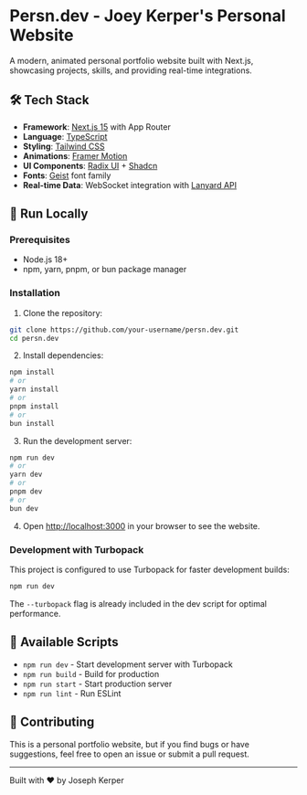 # Persn.dev - Joey Kerper's Personal Website

A modern, animated personal portfolio website built with Next.js, showcasing projects, skills, and providing real-time integrations.

## 🛠️ Tech Stack

- **Framework**: [Next.js 15](https://nextjs.org/) with App Router
- **Language**: [TypeScript](https://www.typescriptlang.org/)
- **Styling**: [Tailwind CSS](https://tailwindcss.com/)
- **Animations**: [Framer Motion](https://www.framer.com/motion/)
- **UI Components**: [Radix UI](https://www.radix-ui.com/) + [Shadcn](https://ui.shadcn.com/)
- **Fonts**: [Geist](https://vercel.com/font) font family
- **Real-time Data**: WebSocket integration with [Lanyard API](https://github.com/Phineas/lanyard)

## 🚀 Run Locally

### Prerequisites

- Node.js 18+ 
- npm, yarn, pnpm, or bun package manager

### Installation

1. Clone the repository:
```bash
git clone https://github.com/your-username/persn.dev.git
cd persn.dev
```

2. Install dependencies:
```bash
npm install
# or
yarn install
# or
pnpm install
# or
bun install
```

3. Run the development server:
```bash
npm run dev
# or
yarn dev
# or
pnpm dev
# or
bun dev
```

4. Open [http://localhost:3000](http://localhost:3000) in your browser to see the website.

### Development with Turbopack

This project is configured to use Turbopack for faster development builds:

```bash
npm run dev
```

The `--turbopack` flag is already included in the dev script for optimal performance.

## 📝 Available Scripts

- `npm run dev` - Start development server with Turbopack
- `npm run build` - Build for production
- `npm run start` - Start production server
- `npm run lint` - Run ESLint

## 🤝 Contributing

This is a personal portfolio website, but if you find bugs or have suggestions, feel free to open an issue or submit a pull request.

---

Built with ❤️ by Joseph Kerper
